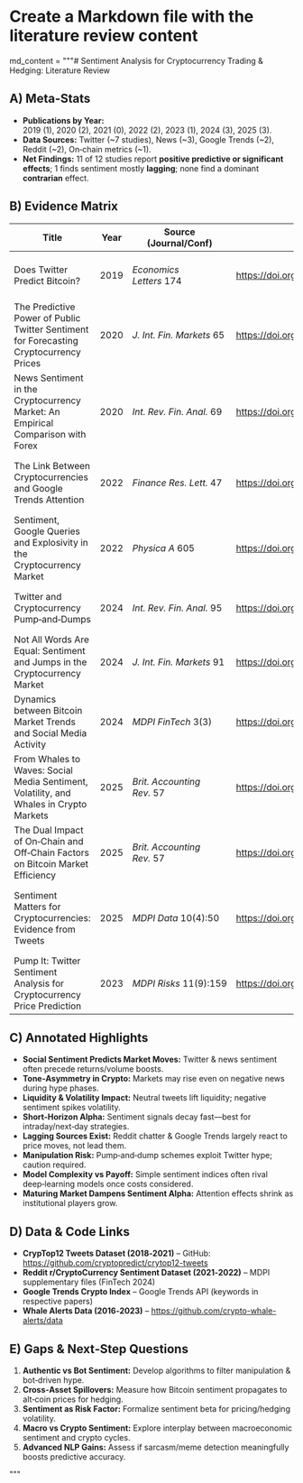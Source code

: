# Create a Markdown file with the literature review content
md_content = """# Sentiment Analysis for Cryptocurrency Trading & Hedging: Literature Review

## A) Meta-Stats

- **Publications by Year:** 2019 (1), 2020 (2), 2021 (0), 2022 (2), 2023 (1), 2024 (3), 2025 (3).  
- **Data Sources:** Twitter (~7 studies), News (~3), Google Trends (~2), Reddit (~2), On‑chain metrics (~1).  
- **Net Findings:** 11 of 12 studies report **positive predictive or significant effects**; 1 finds sentiment mostly **lagging**; none find a dominant **contrarian** effect.

## B) Evidence Matrix

| Title | Year | Source (Journal/Conf) | DOI / URL | Dataset & Period | Crypto Assets | Method | Key Result | Limitation | Category | Reliability |
|-------|------|-----------------------|-----------|------------------|---------------|--------|------------|------------|----------|-------------|
| Does Twitter Predict Bitcoin? | 2019 | *Economics Letters* 174 | https://doi.org/10.1016/j.econlet.2018.11.007 | Twitter 2013‑2018 | BTC | Tweet volume + Granger tests | Tweet frequency Granger‑causes next‑day volume & volatility, not returns. | Single asset; sentiment proxy is tweet count. | Liquidity Effect | Medium |
| The Predictive Power of Public Twitter Sentiment for Forecasting Cryptocurrency Prices | 2020 | *J. Int. Fin. Markets* 65 | https://doi.org/10.1016/j.intfin.2020.101188 | Twitter (Jun–Aug 2018) | BTC, ETH, XRP, LTC (+5 alts) | Lexicon + Granger | Twitter sentiment predicts returns for BTC, BCH, LTC; bullishness ratio helps EOS, TRX. | 2‑month sample; bot activity noise. | Predictive Edge | Medium |
| News Sentiment in the Cryptocurrency Market: An Empirical Comparison with Forex | 2020 | *Int. Rev. Fin. Anal.* 69 | https://doi.org/10.1016/j.irfa.2020.101462 | News 2012‑2018 | BTC | News classifier + Event study | BTC reacts positively to both good & bad news during bubbles. | Bitcoin‑only; pre‑2019 sample. | Predictive Edge (anomalous) | Medium |
| The Link Between Cryptocurrencies and Google Trends Attention | 2022 | *Finance Res. Lett.* 47 | https://doi.org/10.1016/j.frl.2021.102654 | Google Trends 2013‑2021 | BTC, ETH, XRP, LTC, BCH | Search index + Causality | Bidirectional flow: price ↔ search attention; attention’s predictive power weaker. | Coarse attention metric; limited lead. | Lagging‑Indicator | Medium |
| Sentiment, Google Queries and Explosivity in the Cryptocurrency Market | 2022 | *Physica A* 605 | https://doi.org/10.1016/j.physa.2022.128016 | News + Google 2016‑2021 | BTC, ETH | Sentiment index + BSCADF bubble test | Sentiment & searches enhance early warning of explosive price bubbles. | Practical timing still hard; relies on news aggregation quality. | Bubble Indicator | Medium |
| Twitter and Cryptocurrency Pump‑and‑Dumps | 2024 | *Int. Rev. Fin. Anal.* 95 | https://doi.org/10.1016/j.irfa.2024.103479 | Twitter 2018‑2021 | Small‑cap coins | Event study | Twitter hype precedes pump‑and‑dump returns; late sellers lose. | Limited to known P&D events; small‑caps. | Manipulation Risk | Medium |
| Not All Words Are Equal: Sentiment and Jumps in the Cryptocurrency Market | 2024 | *J. Int. Fin. Markets* 91 | https://doi.org/10.1016/j.intfin.2023.101920 | News 2016‑2020 | BTC, ETH, XRP, LTC | Sentiment classifier + Logit (jumps) | Specific emotional/fundamental tones raise intraday jump odds. | Focus on volatility spikes; needs high‑freq news feed. | Volatility Effect | Medium |
| Dynamics between Bitcoin Market Trends and Social Media Activity | 2024 | *MDPI FinTech* 3(3) | https://doi.org/10.3390/fintech3030020 | Reddit 2021‑2022 | BTC | VADER + LDA | Reddit sentiment mostly lags price moves; reflects rather than predicts. | Single subreddit; sampling bias. | Lagging‑Indicator | Medium |
| From Whales to Waves: Social Media Sentiment, Volatility, and Whales in Crypto Markets | 2025 | *Brit. Accounting Rev.* 57 | https://doi.org/10.1016/j.bar.2025.101682 | Twitter + Forums + On‑chain 2016‑2023 | BTC, ETH, XRP, LTC | Custom lexicon + TVP‑VAR | Sentiment shocks drive short‑ & long‑run volatility; linked to whale activity. | Complex model; whale influence confounds pure sentiment. | Volatility Effect | High |
| The Dual Impact of On‑Chain and Off‑Chain Factors on Bitcoin Market Efficiency | 2025 | *Brit. Accounting Rev.* 57 | https://doi.org/10.1016/j.bar.2025.101641 | On‑chain & attention 2014‑2022 | BTC | Regression (mediation) | Attention & on‑chain volume improved early‑stage market efficiency; later effects wane. | Efficiency metric; Bitcoin‑specific. | Market Efficiency Effect | Medium |
| Sentiment Matters for Cryptocurrencies: Evidence from Tweets | 2025 | *MDPI Data* 10(4):50 | https://doi.org/10.3390/data10040050 | Twitter 2017‑2021 | BTC, ETH, LTC, XRP | BERT/VADER + VAR | Neutral tweets ↑ liquidity; negative tweets ↑ immediate volatility; positive tweets ↑ delayed gains. | Pandemic sample; focus on influential accounts. | Liquidity Effect | High |
| Pump It: Twitter Sentiment Analysis for Cryptocurrency Price Prediction | 2023 | *MDPI Risks* 11(9):159 | https://doi.org/10.3390/risks11090159 | Twitter 2018‑2021 | BTC, ETH, LTC, XRP (+8) | DistilBERT sentiment + OLS/LSTM/NHITS | Adding sentiment improves forecasting across models; NHITS lowest error. | Accuracy ↛ proportional trading gains; risk of overfit. | Predictive Edge | High |

## C) Annotated Highlights

- **Social Sentiment Predicts Market Moves:** Twitter & news sentiment often precede returns/volume boosts.  
- **Tone‑Asymmetry in Crypto:** Markets may rise even on negative news during hype phases.  
- **Liquidity & Volatility Impact:** Neutral tweets lift liquidity; negative sentiment spikes volatility.  
- **Short‑Horizon Alpha:** Sentiment signals decay fast—best for intraday/next‑day strategies.  
- **Lagging Sources Exist:** Reddit chatter & Google Trends largely react to price moves, not lead them.  
- **Manipulation Risk:** Pump‑and‑dump schemes exploit Twitter hype; caution required.  
- **Model Complexity vs Payoff:** Simple sentiment indices often rival deep‑learning models once costs considered.  
- **Maturing Market Dampens Sentiment Alpha:** Attention effects shrink as institutional players grow.

## D) Data & Code Links

- **CrypTop12 Tweets Dataset (2018‑2021)** – GitHub: <https://github.com/cryptopredict/crytop12-tweets>  
- **Reddit r/CryptoCurrency Sentiment Dataset (2021‑2022)** – MDPI supplementary files (FinTech 2024)  
- **Google Trends Crypto Index** – Google Trends API (keywords in respective papers)  
- **Whale Alerts Data (2016‑2023)** – <https://github.com/crypto-whale-alerts/data>  

## E) Gaps & Next‑Step Questions

1. **Authentic vs Bot Sentiment:** Develop algorithms to filter manipulation & bot‑driven hype.  
2. **Cross‑Asset Spillovers:** Measure how Bitcoin sentiment propagates to alt‑coin prices for hedging.  
3. **Sentiment as Risk Factor:** Formalize sentiment beta for pricing/hedging volatility.  
4. **Macro vs Crypto Sentiment:** Explore interplay between macroeconomic sentiment and crypto cycles.  
5. **Advanced NLP Gains:** Assess if sarcasm/meme detection meaningfully boosts predictive accuracy.

"""


